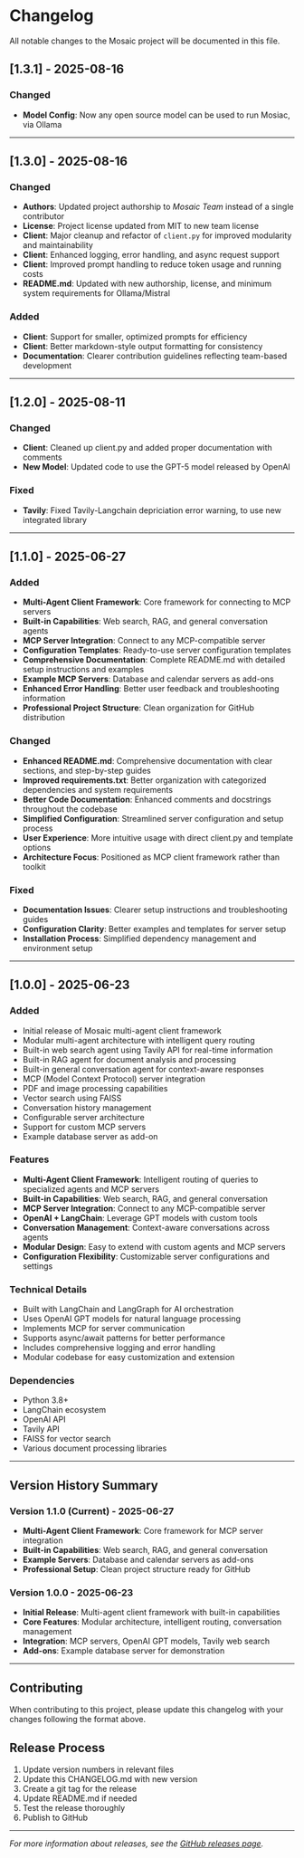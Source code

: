 # Changelog

All notable changes to the Mosaic project will be documented in this file.

## [1.3.1] - 2025-08-16

### Changed
- **Model Config**: Now any open source model can be used to run Mosiac, via Ollama

---

## [1.3.0] - 2025-08-16

### Changed
- **Authors**: Updated project authorship to *Mosaic Team* instead of a single contributor
- **License**: Project license updated from MIT to new team license
- **Client**: Major cleanup and refactor of `client.py` for improved modularity and maintainability
- **Client**: Enhanced logging, error handling, and async request support
- **Client**: Improved prompt handling to reduce token usage and running costs
- **README.md**: Updated with new authorship, license, and minimum system requirements for Ollama/Mistral

### Added
- **Client**: Support for smaller, optimized prompts for efficiency
- **Client**: Better markdown-style output formatting for consistency
- **Documentation**: Clearer contribution guidelines reflecting team-based development

---

## [1.2.0] - 2025-08-11

### Changed
- **Client**: Cleaned up client.py and added proper documentation with comments
- **New Model**: Updated code to use the GPT-5 model released by OpenAI

### Fixed
- **Tavily**: Fixed Tavily-Langchain depriciation error warning, to use new integrated library

---

## [1.1.0] - 2025-06-27

### Added
- **Multi-Agent Client Framework**: Core framework for connecting to MCP servers
- **Built-in Capabilities**: Web search, RAG, and general conversation agents
- **MCP Server Integration**: Connect to any MCP-compatible server
- **Configuration Templates**: Ready-to-use server configuration templates
- **Comprehensive Documentation**: Complete README.md with detailed setup instructions and examples
- **Example MCP Servers**: Database and calendar servers as add-ons
- **Enhanced Error Handling**: Better user feedback and troubleshooting information
- **Professional Project Structure**: Clean organization for GitHub distribution

### Changed
- **Enhanced README.md**: Comprehensive documentation with clear sections, and step-by-step guides
- **Improved requirements.txt**: Better organization with categorized dependencies and system requirements
- **Better Code Documentation**: Enhanced comments and docstrings throughout the codebase
- **Simplified Configuration**: Streamlined server configuration and setup process
- **User Experience**: More intuitive usage with direct client.py and template options
- **Architecture Focus**: Positioned as MCP client framework rather than toolkit

### Fixed
- **Documentation Issues**: Clearer setup instructions and troubleshooting guides
- **Configuration Clarity**: Better examples and templates for server setup
- **Installation Process**: Simplified dependency management and environment setup

---

## [1.0.0] - 2025-06-23

### Added
- Initial release of Mosaic multi-agent client framework
- Modular multi-agent architecture with intelligent query routing
- Built-in web search agent using Tavily API for real-time information
- Built-in RAG agent for document analysis and processing
- Built-in general conversation agent for context-aware responses
- MCP (Model Context Protocol) server integration
- PDF and image processing capabilities
- Vector search using FAISS
- Conversation history management
- Configurable server architecture
- Support for custom MCP servers
- Example database server as add-on

### Features
- **Multi-Agent Client Framework**: Intelligent routing of queries to specialized agents and MCP servers
- **Built-in Capabilities**: Web search, RAG, and general conversation
- **MCP Server Integration**: Connect to any MCP-compatible server
- **OpenAI + LangChain**: Leverage GPT models with custom tools
- **Conversation Management**: Context-aware conversations across agents
- **Modular Design**: Easy to extend with custom agents and MCP servers
- **Configuration Flexibility**: Customizable server configurations and settings

### Technical Details
- Built with LangChain and LangGraph for AI orchestration
- Uses OpenAI GPT models for natural language processing
- Implements MCP for server communication
- Supports async/await patterns for better performance
- Includes comprehensive logging and error handling
- Modular codebase for easy customization and extension

### Dependencies
- Python 3.8+
- LangChain ecosystem
- OpenAI API
- Tavily API
- FAISS for vector search
- Various document processing libraries

---

## Version History Summary

### Version 1.1.0 (Current) - 2025-06-27
- **Multi-Agent Client Framework**: Core framework for MCP server integration
- **Built-in Capabilities**: Web search, RAG, and general conversation
- **Example Servers**: Database and calendar servers as add-ons
- **Professional Setup**: Clean project structure ready for GitHub

### Version 1.0.0 - 2025-06-23
- **Initial Release**: Multi-agent client framework with built-in capabilities
- **Core Features**: Modular architecture, intelligent routing, conversation management
- **Integration**: MCP servers, OpenAI GPT models, Tavily web search
- **Add-ons**: Example database server for demonstration

---

## Contributing

When contributing to this project, please update this changelog with your changes following the format above.

## Release Process

1. Update version numbers in relevant files
2. Update this CHANGELOG.md with new version
3. Create a git tag for the release
4. Update README.md if needed
5. Test the release thoroughly
6. Publish to GitHub

---

*For more information about releases, see the [GitHub releases page](https://github.com/garvit-mehra/mosaic/releases).* 
